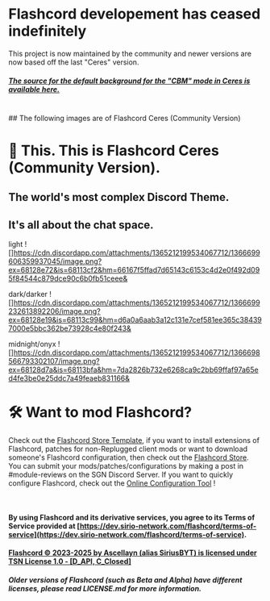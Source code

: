 # Flashcord developement has ceased indefinitely
This project is now maintained by the community and newer versions are now based off the last "Ceres" version.

##### [The source for the default background for the "CBM" mode in Ceres is available here.](https://www.pixiv.net/en/artworks/115204201)


<br>
## The following images are of Flashcord Ceres (Community Version)

# 📸 This. This is Flashcord Ceres (Community Version).
## The world's most complex Discord Theme.
## It's all about the chat space.

light
![]https://cdn.discordapp.com/attachments/1365212199534067712/1366699606359937045/image.png?ex=68128e72&is=68113cf2&hm=66167f5ffad7d65143c6153c4d2e0f492d095f84544c879dce90c6b0fb51ceee&

dark/darker
![]https://cdn.discordapp.com/attachments/1365212199534067712/1366699232613892206/image.png?ex=68128e19&is=68113c99&hm=d6a0a6aab3a12c131e7cef581ee365c384397000e5bbc362be73928c4e80f243&

midnight/onyx
![]https://cdn.discordapp.com/attachments/1365212199534067712/1366698566793302107/image.png?ex=68128d7a&is=68113bfa&hm=7da2826b732e6268ca9c2bb69ffaf97a65ed4fe3be0e25ddc7a49feaeb831166&



# 🛠️ Want to mod Flashcord?
Check out the [Flashcord Store Template](https://github.com/SiriusBYT/Flashcord-Store-Template), if you want to install extensions of Flashcord, patches for non-Replugged client mods or want to download someone's Flashcord configuration, then check out the [Flashcord Store](https://sirio-network.com/flashcord/store). You can submit your mods/patches/configurations by making a post in #module-reviews on the SGN Discord Server. If you want to quickly configure Flashcord, check out the [Online Configuration Tool](https://sirio-network.com/flashcord/configurator) !

<br>

#### By using Flashcord and its derivative services, you agree to its Terms of Service provided at [https://dev.sirio-network.com/flashcord/terms-of-service](https://dev.sirio-network.com/flashcord/terms-of-service).
#### [Flashcord © 2023-2025 by Ascellayn (alias SiriusBYT) is licensed under TSN License 1.0 - [D_API, C_Closed]](https://dev.sirio-network.com/license/1.0)
##### Older versions of Flashcord (such as Beta and Alpha) have different licenses, please read LICENSE.md for more information.

